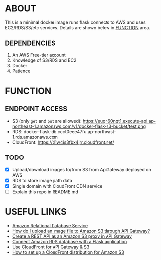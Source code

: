 # ABOUT

This is a minimal docker image runs flask connects to AWS and uses EC2/RDS/S3/etc services. Details are shown below in [FUNCTION](#FUNCTION) area.

## DEPENDENCIES

1. An AWS Free-tier account
2. Knowledge of S3/RDS and EC2
3. Docker
4. Patience

# FUNCTION

## ENDPOINT ACCESS

-   S3 (only `get` and `put` are allowed): https://euqn60nqt1.execute-api.ap-northeast-1.amazonaws.com/v1/docker-flask-s3-bucket/test.png
-   RDS: docker-flask-db.ccct0eee47fu.ap-northeast-1.rds.amazonaws.com
-   CloudFront: https://d1w4is3fbx4jrr.cloudfront.net/

## TODO

-   [x] Upload/download images to/from S3 from ApiGateway deployed on AWS
-   [x] RDS to store image path data
-   [x] Single domain with CloudFront CDN service
-   [ ] Explain this repo in README.md

# USEFUL LINKS

-   [Amazon Relational Database Service](https://docs.aws.amazon.com/zh_tw/AmazonRDS/latest/UserGuide/USER_CreateDBInstance.html)
-   [How do I upload an image file to Amazon S3 through API Gateway?](https://aws.amazon.com/premiumsupport/knowledge-center/api-gateway-upload-image-s3/)
-   [Create a REST API as an Amazon S3 proxy in API Gateway](https://docs.aws.amazon.com/zh_tw/apigateway/latest/developerguide/integrating-api-with-aws-services-s3.html)
-   [Connect Amazon RDS database with a Flask application](https://storytell.ddns.net/blog/3)
-   [Use CloudFront for API Gateway & S3](https://medium.com/vectoscalar/use-cloudfront-for-api-gateway-s3-both-cc0e30e0962a)
-   [How to set up a CloudFront distribution for Amazon S3](https://aws.amazon.com/cloudfront/getting-started/S3/)
